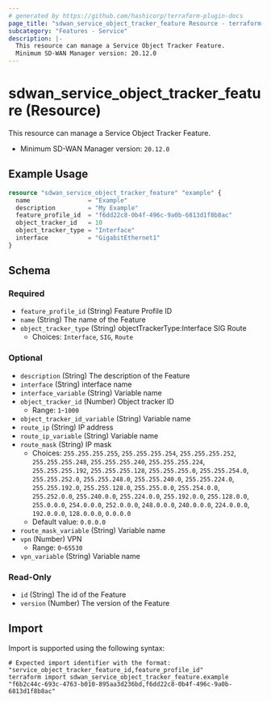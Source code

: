 ```yaml
---
# generated by https://github.com/hashicorp/terraform-plugin-docs
page_title: "sdwan_service_object_tracker_feature Resource - terraform-provider-sdwan"
subcategory: "Features - Service"
description: |-
  This resource can manage a Service Object Tracker Feature.
  Minimum SD-WAN Manager version: 20.12.0
---
```


# sdwan_service_object_tracker_feature (Resource)

This resource can manage a Service Object Tracker Feature.
  - Minimum SD-WAN Manager version: `20.12.0`

## Example Usage

```terraform
resource "sdwan_service_object_tracker_feature" "example" {
  name                = "Example"
  description         = "My Example"
  feature_profile_id  = "f6dd22c8-0b4f-496c-9a0b-6813d1f8b8ac"
  object_tracker_id   = 10
  object_tracker_type = "Interface"
  interface           = "GigabitEthernet1"
}
```

<!-- schema generated by tfplugindocs -->
## Schema

### Required

- `feature_profile_id` (String) Feature Profile ID
- `name` (String) The name of the Feature
- `object_tracker_type` (String) objectTrackerType:Interface SIG Route
  - Choices: `Interface`, `SIG`, `Route`

### Optional

- `description` (String) The description of the Feature
- `interface` (String) interface name
- `interface_variable` (String) Variable name
- `object_tracker_id` (Number) Object tracker ID
  - Range: `1`-`1000`
- `object_tracker_id_variable` (String) Variable name
- `route_ip` (String) IP address
- `route_ip_variable` (String) Variable name
- `route_mask` (String) IP mask
  - Choices: `255.255.255.255`, `255.255.255.254`, `255.255.255.252`, `255.255.255.248`, `255.255.255.240`, `255.255.255.224`, `255.255.255.192`, `255.255.255.128`, `255.255.255.0`, `255.255.254.0`, `255.255.252.0`, `255.255.248.0`, `255.255.240.0`, `255.255.224.0`, `255.255.192.0`, `255.255.128.0`, `255.255.0.0`, `255.254.0.0`, `255.252.0.0`, `255.240.0.0`, `255.224.0.0`, `255.192.0.0`, `255.128.0.0`, `255.0.0.0`, `254.0.0.0`, `252.0.0.0`, `248.0.0.0`, `240.0.0.0`, `224.0.0.0`, `192.0.0.0`, `128.0.0.0`, `0.0.0.0`
  - Default value: `0.0.0.0`
- `route_mask_variable` (String) Variable name
- `vpn` (Number) VPN
  - Range: `0`-`65530`
- `vpn_variable` (String) Variable name

### Read-Only

- `id` (String) The id of the Feature
- `version` (Number) The version of the Feature

## Import

Import is supported using the following syntax:

```shell
# Expected import identifier with the format: "service_object_tracker_feature_id,feature_profile_id"
terraform import sdwan_service_object_tracker_feature.example "f6b2c44c-693c-4763-b010-895aa3d236bd,f6dd22c8-0b4f-496c-9a0b-6813d1f8b8ac"
```
